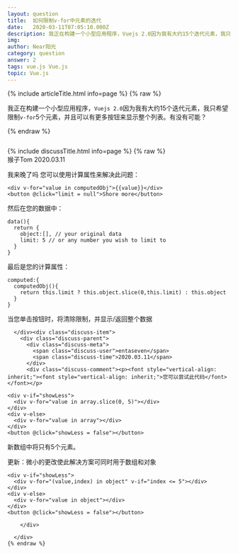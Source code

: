 ```yaml
---
layout: question
title:  如何限制v-for中元素的迭代
date:   2020-03-11T07:05:10.000Z
description: 我正在构建一个小型应用程序，Vuejs 2.0因为我有大约15个迭代元素，我只希望限制v-for5个元素，并且可以有更多按钮来显示整个列表。有没有可能？...
img: 
author: Near阳光
category: question
answer: 2
tags: vue.js Vue.js
topic: Vue.js
---
```

<div class="article-root">
  <div class="article">
    {% include articleTitle.html info=page %}
    {% raw %}
    <div class="article-content"><p><font style="vertical-align: inherit;"><font style="vertical-align: inherit;">我正在构建一个小型应用程序，</font></font><code>Vuejs 2.0</code><font style="vertical-align: inherit;"><font style="vertical-align: inherit;">因为我有大约15个迭代元素，我只希望限制</font></font><code>v-for</code><font style="vertical-align: inherit;"><font style="vertical-align: inherit;">5个元素，并且可以有更多按钮来显示整个列表。</font><font style="vertical-align: inherit;">有没有可能？</font></font></p></div>
    {% endraw %}
  </div>
  <p style="height: 0;width:0;overflow: hidden;"> 第715篇《如何限制v-for中元素的迭代》来自Winter(https://github.com/aiyld/aiyld.github.io)的站点</p>
  <div class="discuss-wrapper">
    {% include discussTitle.html info=page %}
    {% raw %}
    <div class="discuss-item">
        <div class="discuss-parent">
          <div class="discuss-meta">
            <span class="discuss-user">猴子Tom</span>
            <span class="discuss-time">2020.03.11</span>
          </div>
          <div class="discuss-comment"><p><font style="vertical-align: inherit;"><font style="vertical-align: inherit;">我来晚了吗 </font><font style="vertical-align: inherit;">您可以使用计算属性来解决此问题：</font></font></p>

<pre><code>&lt;div v-for="value in computedObj"&gt;{{value}}&lt;/div&gt;<font></font>
&lt;button @click="limit = null"&gt;Shore more&lt;/button&gt;<font></font>
</code></pre>

<p><font style="vertical-align: inherit;"><font style="vertical-align: inherit;">然后在您的数据中：</font></font></p>

<pre><code>data(){<font></font>
  return {<font></font>
    object:[], // your original data<font></font>
    limit: 5 // or any number you wish to limit to<font></font>
  }<font></font>
}<font></font>
</code></pre>

<p><font style="vertical-align: inherit;"><font style="vertical-align: inherit;">最后是您的计算属性：</font></font></p>

<pre><code>computed:{<font></font>
  computedObj(){<font></font>
    return this.limit ? this.object.slice(0,this.limit) : this.object<font></font>
  }<font></font>
}<font></font>
</code></pre>

<p><font style="vertical-align: inherit;"><font style="vertical-align: inherit;">当您单击按钮时，将清除限制，并显示/返回整个数据</font></font></p></div>
        </div>
        
      </div><div class="discuss-item">
        <div class="discuss-parent">
          <div class="discuss-meta">
            <span class="discuss-user">entaseven</span>
            <span class="discuss-time">2020.03.11</span>
          </div>
          <div class="discuss-comment"><p><font style="vertical-align: inherit;"><font style="vertical-align: inherit;">您可以尝试此代码</font></font></p>

<pre><code>&lt;div v-if="showLess"&gt;<font></font>
  &lt;div v-for="value in array.slice(0, 5)"&gt;&lt;/div&gt;<font></font>
&lt;/div&gt; <font></font>
&lt;div v-else&gt; <font></font>
  &lt;div v-for="value in array"&gt;&lt;/div&gt;<font></font>
&lt;/div&gt; <font></font>
&lt;button @click="showLess = false"&gt;&lt;/button&gt;<font></font>
</code></pre>

<p><font style="vertical-align: inherit;"><font style="vertical-align: inherit;">新数组中将只有5个元素。</font></font></p>

<p><font style="vertical-align: inherit;"><font style="vertical-align: inherit;">更新：微小的更改使此解决方案可同时用于数组和对象</font></font></p>

<pre><code>&lt;div v-if="showLess"&gt;<font></font>
  &lt;div v-for="(value,index) in object" v-if="index &lt;= 5"&gt;&lt;/div&gt;<font></font>
&lt;/div&gt; <font></font>
&lt;div v-else&gt; <font></font>
  &lt;div v-for="value in object"&gt;&lt;/div&gt;<font></font>
&lt;/div&gt; <font></font>
&lt;button @click="showLess = false"&gt;&lt;/button&gt;<font></font>
</code></pre></div>
        </div>
        
      </div>
    {% endraw %}
  </div>
<div>
